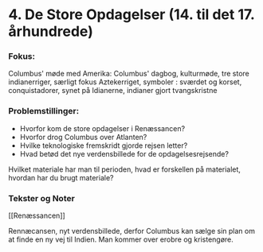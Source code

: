 # 4. De Store Opdagelser (14. til det 17. århundrede)

### **Fokus:**
Columbus' møde med Amerika: Columbus' dagbog, kulturmøde, tre store indianerriger, særligt fokus Aztekerriget, symboler : sværdet og korset, conquistadorer, synet på Idianerne, indianer gjort tvangskristne

### Problemstillinger:

- Hvorfor kom de store opdagelser i Renæssancen?
- Hvorfor drog Columbus over Atlanten?
- Hvilke teknologiske fremskridt gjorde rejsen letter?
- Hvad betød det nye verdensbillede for de opdagelsesrejsende?

Hvilket materiale har man til perioden, hvad er forskellen på materialet, hvordan har du brugt materiale?

### Tekster og Noter
[[Renæssancen]]


Rennæcansen, nyt verdensbillede, derfor Columbus kan sælge sin plan om
at finde en ny vej til Indien. Man kommer over erobre og kristengøre.
